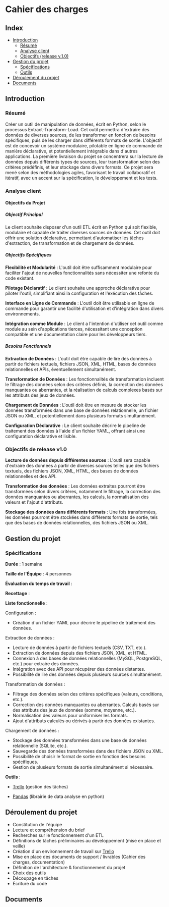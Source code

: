 # Cahier des charges

## Index

- [Introduction](#introduction)
  - [Résumé](#résumé)
  - [Analyse client](#analyse-client)
  - [Objectifs (release v.1.0)](#objectifs-de-release-v10)
- [Gestion du projet](#gestion-du-projet)
  - [Spécifications](#spécifications)
  - [Outils](#outils)
- [Déroulement du projet](#déroulement-du-projet)
- [Documents](#documents)

## Introduction

### Résumé

Créer un outil de manipulation de données, écrit en Python, selon le processus Extract-Transform-Load. Cet outil permettra d'extraire des données de diverses sources, de les transformer en fonction de besoins spécifiques, puis de les charger dans différents formats de sortie. L'objectif est de concevoir un système modulaire, pilotable en ligne de commande de manière déclarative, et potentiellement intégrable dans d'autres applications. La première livraison du projet se concentrera sur la lecture de données depuis différents types de sources, leur transformation selon des critères prédéfinis, et leur stockage dans divers formats. Ce projet sera mené selon des méthodologies agiles, favorisant le travail collaboratif et itératif, avec un accent sur la spécification, le développement et les tests.

### Analyse client

#### Objectifs du Projet

##### Objectif Principal

Le client souhaite disposer d'un outil ETL écrit en Python qui soit flexible, modulaire et capable de traiter diverses sources de données. Cet outil doit offrir une solution déclarative, permettant d'automatiser les tâches d'extraction, de transformation et de chargement de données.

##### Objectifs Spécifiques

**Flexibilité et Modularité** : L'outil doit être suffisamment modulaire pour faciliter l'ajout de nouvelles fonctionnalités sans nécessiter une refonte du code existant.

**Pilotage Déclaratif** : Le client souhaite une approche déclarative pour piloter l'outil, simplifiant ainsi la configuration et l'exécution des tâches.

**Interface en Ligne de Commande** : L'outil doit être utilisable en ligne de commande pour garantir une facilité d'utilisation et d'intégration dans divers environnements.

**Intégration comme Module** : Le client a l'intention d'utiliser cet outil comme module au sein d'applications tierces, nécessitant une conception compatible et une documentation claire pour les développeurs tiers.

##### Besoins Fonctionnels

**Extraction de Données** : L'outil doit être capable de lire des données à partir de fichiers textuels, fichiers JSON, XML, HTML, bases de données relationnelles et APIs, éventuellement simultanément.

**Transformation de Données** : Les fonctionnalités de transformation incluent le filtrage des données selon des critères définis, la correction des données manquantes ou aberrantes, et la réalisation de calculs complexes basés sur les attributs des jeux de données.

**Chargement de Données** : L'outil doit être en mesure de stocker les données transformées dans une base de données relationnelle, un fichier JSON ou XML, et potentiellement dans plusieurs formats simultanément.

**Configuration Déclarative** : Le client souhaite décrire le pipeline de traitement des données à l'aide d'un fichier YAML, offrant ainsi une configuration déclarative et lisible.

### Objectifs de release v1.0

**Lecture de données depuis différentes sources** : L'outil sera capable d'extraire des données à partir de diverses sources telles que des fichiers textuels, des fichiers JSON, XML, HTML, des bases de données relationnelles et des API.

**Transformation des données** : Les données extraites pourront être transformées selon divers critères, notamment le filtrage, la correction des données manquantes ou aberrantes, les calculs, la normalisation des valeurs et l'ajout d'attributs.

**Stockage des données dans différents formats** : Une fois transformées, les données pourront être stockées dans différents formats de sortie, tels que des bases de données relationnelles, des fichiers JSON ou XML.

## Gestion du projet

### Spécifications

**Durée** : 1 semaine

**Taille de l'Équipe** : 4 personnes

**Évaluation du temps de travail** :

**Recettage** :

**Liste fonctionnelle** :

Configuration :

- Création d'un fichier YAML pour décrire le pipeline de traitement des données.

Extraction de données :

- Lecture de données à partir de fichiers textuels (CSV, TXT, etc.).
- Extraction de données depuis des fichiers JSON, XML, et HTML.
- Connexion à des bases de données relationnelles (MySQL, PostgreSQL, etc.) pour extraire des données.
- Intégration avec des API pour récupérer des données distantes.
- Possibilité de lire des données depuis plusieurs sources simultanément.

Transformation de données :

- Filtrage des données selon des critères spécifiques (valeurs, conditions, etc.).
- Correction des données manquantes ou aberrantes.
  Calculs basés sur des attributs des jeux de données (somme, moyenne, etc.).
- Normalisation des valeurs pour uniformiser les formats.
- Ajout d'attributs calculés ou dérivés à partir des données existantes.

Chargement de données :

- Stockage des données transformées dans une base de données relationnelle (SQLite, etc.).
- Sauvegarde des données transformées dans des fichiers JSON ou XML.
- Possibilité de choisir le format de sortie en fonction des besoins spécifiques.
- Gestion de plusieurs formats de sortie simultanément si nécessaire.

**Outils** :

- [Trello](https://www.trello.com) (gestion des tâches)

- [Pandas](https://pandas.pydata.org/) (librairie de data analyse en python)

## Déroulement du projet

- Constitution de l'équipe
- Lecture et compréhension du brief
- Recherches sur le fonctionnement d'un ETL
- Définitions de tâches préliminaires au développement (mise en place et veille)
- Création d'un environnement de travail sur [Trello](https://www.trello.com)
- Mise en place des documents de support / livrables (Cahier des charges, documentation)
- Définition de l'architecture & fonctionnement du projet
- Choix des outils
- Découpage en tâches
- Écriture du code

## Documents

